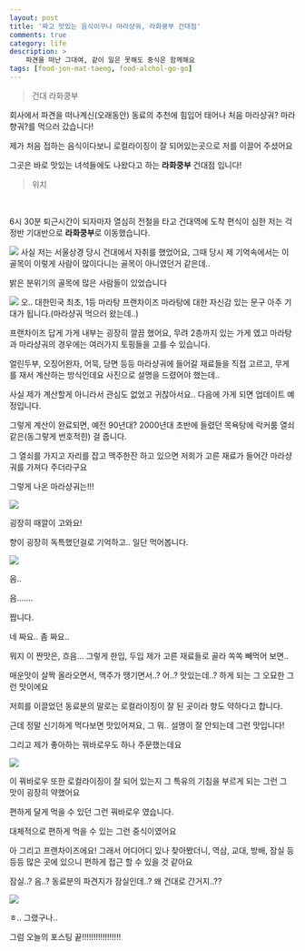 ```yaml
---
layout: post
title: '짜고 맛있는 음식이구나 마라샹궈, 라화쿵부 건대점'
comments: true
category: life
description: >
    파견을 떠난 그대여, 같이 일은 못해도 중식은 함께해요
tags: [food-jon-mat-taeng, food-alchol-go-go]
---
```


> 건대 라화쿵부

회사에서 파견을 떠나계신(오래동안) 동료의 추천에 힘입어 태어나 처음 마라샹궈? 마라향궈?를 먹으러 갔습니다!

제가 처음 접하는 음식이다보니 로컬라이징이 잘 되어있는곳으로 저를 이끌어 주셨어요

그곳은 바로 맛있는 녀석들에도 나왔다고 하는 **라화쿵부** 건대점 입니다!

> 위치
<div id="daumRoughmapContainer1572506978835" style="width: 100%" class="root_daum_roughmap root_daum_roughmap_landing"></div><br/>

6시 30분 퇴근시간이 되자마자 열심히 전철을 타고 건대역에 도착 편식이 심한 저는 걱정반 기대반으로 **라화쿵부**로 이동했습니다.

![](/assets/image/lahwa-5.jpeg)
사실 저는 서울상경 당시 건대에서 자취를 했었어요, 그때 당시 제 기억속에서는 이 골목이 이렇게 사람이 많이다니는 골목이 아니였던거 같은데..

밝은 분위기의 골목에 많은 사람들이 있었습니다

![](/assets/image/lahwa-1.jpeg)
오.. 대한민국 최초, 1등 마라탕 프랜차이즈 마라탕에 대한 자신감 있는 문구 아주 기대가 됩니다.(마라샹궈 먹으러 왔는데..)

프랜차이즈 답게 가게 내부는 굉장히 깔끔 했어요, 무려 2층까지 있는 가게 였고 마라탕과 마라샹궈의 경우에는 여러가지 토핑들을 고를 수 있습니다.

얼린두부, 오징어완자, 어묵, 당면 등등 마라샹궈에 들어갈 재료들을 직접 고르고, 무게를 재서 계산하는 방식인데요 사진으로 설명을 드렸어야 했는데.. 

사실 제가 계산할게 아니라서 관심도 없었고 귀찮아서요.. 다음에 가게 되면 업데이트 예정입니다.

그렇게 계산이 완료되면, 예전 90년대? 2000년대 초반에 들렸던 목욕탕에 락커룸 열쇠같은(동그랗게 번호적힌) 걸 줍니다.

그 열쇠를 가지고 자리를 잡고 맥주한잔 하고 있으면 저희가 고른 재료가 들어간 마라샹궈를 가져다 주더라구요

그렇게 나온 마라샹궈는!!!

![](/assets/image/lahwa-2.jpeg)

굉장히 때깔이 고와요!

향이 굉장히 독특했던걸로 기억하고.. 일단 먹어봅니다.

![](/assets/image/lahwa-4.jpeg)

음..

음.......

짭니다.

네 짜요.. 좀 짜요..

뭐지 이 짠맛은, 흐음... 그렇게 한입, 두입 제가 고른 재료들로 골라 쏙쏙 빼먹어 보면..

매운맛이 살짝 올라오면서, 맥주가 땡기면서..? 어..? 맛있는데..? 하게 되는 그 오묘한 그런 맛이에요

저희를 이끌었던 동료분의 말로는 로컬라이징이 잘 된 곳이라 향도 약하다고 합니다.

근데 정말 신기하게 먹다보면 맛있어져요, 그 뭐.. 설명이 잘 안되는데 그런 맛입니다!

그리고 제가 좋아하는 꿔바로우도 하나 주문했는데요

![](/assets/image/lahwa-3.jpeg)

이 꿔바로우 또한 로컬라이징이 잘 되어 있는지 그 특유의 기침을 부르게 되는 그런 그 맛이 굉장히 약했어요

편하게 달게 먹을 수 있던 그런 꿔바로우 였습니다.

대체적으로 편하게 먹을 수 있는 그런 중식이였어요

아 그리고 프랜차이즈에요! 그래서 어디어디 있나 찾아봤더니, 역삼, 교대, 방배, 잠실 등등등 많은 곳에 있으니 편하게 접근 할 수 있을 것 같아요

잠실..? 음..? 동료분의 파견지가 잠실인데..? 왜 건대로 간거지..??

![](/assets/image/lahwa-6.jpeg)

ㅎ.. 그랬구나..

그럼 오늘의 포스팅 끝!!!!!!!!!!!!!!!!!



<script charset="UTF-8" class="daum_roughmap_loader_script" src="https://ssl.daumcdn.net/dmaps/map_js_init/roughmapLoader.js"></script>
<script charset="UTF-8">
	new daum.roughmap.Lander({
		"timestamp" : "1572506978835",
		"key" : "vnr4",
		"mapHeight" : "360"
	}).render();
</script>